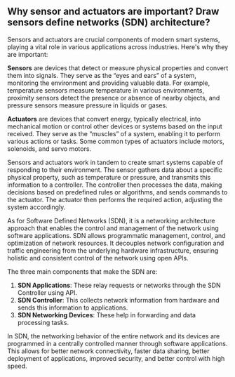 ## Why sensor and actuators are important? Draw sensors define networks (SDN) architecture?
Sensors and actuators are crucial components of modern smart systems, playing a vital role in various applications across industries. Here's why they are important:

**Sensors** are devices that detect or measure physical properties and convert them into signals. They serve as the “eyes and ears” of a system, monitoring the environment and providing valuable data. For example, temperature sensors measure temperature in various environments, proximity sensors detect the presence or absence of nearby objects, and pressure sensors measure pressure in liquids or gases.

**Actuators** are devices that convert energy, typically electrical, into mechanical motion or control other devices or systems based on the input received. They serve as the “muscles” of a system, enabling it to perform various actions or tasks. Some common types of actuators include motors, solenoids, and servo motors.

Sensors and actuators work in tandem to create smart systems capable of responding to their environment. The sensor gathers data about a specific physical property, such as temperature or pressure, and transmits this information to a controller. The controller then processes the data, making decisions based on predefined rules or algorithms, and sends commands to the actuator. The actuator then performs the required action, adjusting the system accordingly.

As for Software Defined Networks (SDN), it is a networking architecture approach that enables the control and management of the network using software applications. SDN allows programmatic management, control, and optimization of network resources. It decouples network configuration and traffic engineering from the underlying hardware infrastructure, ensuring holistic and consistent control of the network using open APIs.

The three main components that make the SDN are:
1. **SDN Applications**: These relay requests or networks through the SDN Controller using API.
2. **SDN Controller**: This collects network information from hardware and sends this information to applications.
3. **SDN Networking Devices**: These help in forwarding and data processing tasks.

In SDN, the networking behavior of the entire network and its devices are programmed in a centrally controlled manner through software applications. This allows for better network connectivity, faster data sharing, better deployment of applications, improved security, and better control with high speed.


